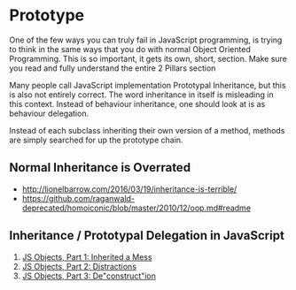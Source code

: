 # Prototype

One of the few ways you can truly fail in JavaScript programming, is trying to
think in the same ways that you do with normal Object Oriented Programming.
This is so important, it gets its own, short, section. Make sure you read and
fully understand the entire 2 Pillars section

Many people call JavaScript implementation Prototypal Inheritance, but this is
also not entirely correct. The word inheritance in itself is misleading in this
context. Instead of behaviour inheritance, one should look at is as behaviour
delegation.

Instead of each subclass inheriting their own version of a method, methods
are simply searched for up the prototype chain.

## Normal Inheritance is Overrated

+ <http://lionelbarrow.com/2016/03/19/inheritance-is-terrible/>
+ <https://github.com/raganwald-deprecated/homoiconic/blob/master/2010/12/oop.md#readme>

## Inheritance / Prototypal Delegation in JavaScript

1. [JS Objects, Part 1: Inherited a Mess](https://davidwalsh.name/javascript-objects)
2. [JS Objects, Part 2: Distractions](https://davidwalsh.name/javascript-objects-distractions)
3. [JS Objects, Part 3: De"construct"ion](https://davidwalsh.name/javascript-objects-deconstruction)
